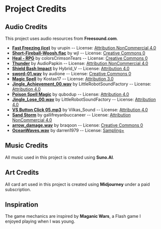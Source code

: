 # Project Credits

## Audio Credits

This project uses audio resources from **Freesound.com**.

- **[Fast Freezing (ice)](https://freesound.org/s/192415/)** by urupin -- License: [Attribution NonCommercial 4.0](https://creativecommons.org/licenses/by-nc/4.0/)
- **[Short-Fireball-Woosh.flac](https://freesound.org/s/267887/)** by wjl -- License: [Creative Commons 0](https://creativecommons.org/publicdomain/zero/1.0/)
- **[Heal - RPG](https://freesound.org/s/562292/)** by colorsCrimsonTears -- License: [Creative Commons 0](https://creativecommons.org/publicdomain/zero/1.0/)
- **[Thunder](https://freesound.org/s/712017/)** by AudioPapkin -- License: [Attribution NonCommercial 4.0](https://creativecommons.org/licenses/by-nc/4.0/)
- **[Shield Bash Impact](https://freesound.org/s/319590/)** by Hybrid_V -- License: [Attribution 4.0](https://creativecommons.org/licenses/by/4.0/)
- **[sword-01.wav](https://freesound.org/s/52458/)** by audione -- License: [Creative Commons 0](https://creativecommons.org/publicdomain/zero/1.0/)
- **[Magic Spell](https://freesound.org/s/542825/)** by Kostas17 -- License: [Attribution 3.0](https://creativecommons.org/licenses/by/3.0/)
- **[Jingle_Achievement_00.wav](https://freesound.org/s/270404/)** by LittleRobotSoundFactory -- License: [Attribution 4.0](https://creativecommons.org/licenses/by/4.0/)
- **[Poison Spell Magic](https://freesound.org/s/219566/)** by qubodup -- License: [Attribution 4.0](https://creativecommons.org/licenses/by/4.0/)
- **[Jingle_Lose_00.wav](https://freesound.org/s/270467/)** by LittleRobotSoundFactory -- License: [Attribution 4.0](https://creativecommons.org/licenses/by/4.0/)
- **[VS Button Click 05.mp3](https://freesound.org/s/707042/)** by Vilkas_Sound -- License: [Attribution 4.0](https://creativecommons.org/licenses/by/4.0/)
- **[Sand Storm](https://freesound.org/s/426560/)** by gallifreyanbuccaneer -- License: [Attribution NonCommercial 4.0](https://creativecommons.org/licenses/by-nc/4.0/)
- **[arrow_damage.wav](https://freesound.org/s/161098/)** by braqoon -- License: [Creative Commons 0](https://creativecommons.org/publicdomain/zero/1.0/)
- **[OceanWaves.wav](https://freesound.org/s/58416/)** by darren1979 -- License: [Sampling+](https://creativecommons.org/licenses/sampling+/1.0/)

## Music Credits

All music used in this project is created using **Suno.AI**.

## Art Credits

All card art used in this project is created using **Midjourney** under a paid subscription.

## Inspiration

The game mechanics are inspired by **Maganic Wars**, a Flash game I enjoyed playing when I was young.